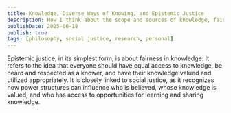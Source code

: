 ```yaml
---
title: Knowledge, Diverse Ways of Knowing, and Epistemic Justice
description: How I think about the scope and sources of knowledge, fairness in knowledge, and why I want to do AI research on these topics.
publishDate: 2025-06-18
publish: true
tags: [philosophy, social justice, research, personal]
---
```


Epistemic justice, in its simplest form, is about fairness in knowledge. It refers to the idea that everyone should have equal access to knowledge, be heard and respected as a knower, and have their knowledge valued and utilized appropriately. It is closely linked to social justice, as it recognizes how power structures can influence who is believed, whose knowledge is valued, and who has access to opportunities for learning and sharing knowledge.
